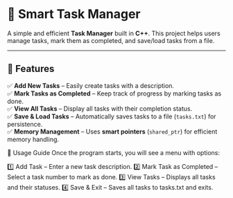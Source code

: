# 📝 Smart Task Manager

A simple and efficient **Task Manager** built in **C++**. This project helps users manage tasks, mark them as completed, and save/load tasks from a file.

---

## 🚀 Features
✅ **Add New Tasks** – Easily create tasks with a description.  
✅ **Mark Tasks as Completed** – Keep track of progress by marking tasks as done.  
✅ **View All Tasks** – Display all tasks with their completion status.  
✅ **Save & Load Tasks** – Automatically saves tasks to a file (`tasks.txt`) for persistence.  
✅ **Memory Management** – Uses **smart pointers** (`shared_ptr`) for efficient memory handling.  

📌 Usage Guide
Once the program starts, you will see a menu with options:

1️⃣ Add Task – Enter a new task description.
2️⃣ Mark Task as Completed – Select a task number to mark as done.
3️⃣ View Tasks – Displays all tasks and their statuses.
4️⃣ Save & Exit – Saves all tasks to tasks.txt and exits.
